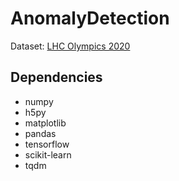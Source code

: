 # AnomalyDetection

Dataset: [LHC Olympics 2020](https://lhco2020.github.io/homepage/)

## Dependencies
- numpy
- h5py
- matplotlib
- pandas
- tensorflow
- scikit-learn
- tqdm